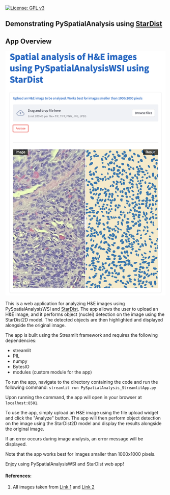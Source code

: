 [![License: GPL v3](https://img.shields.io/badge/License-GPLv3-blue.svg)](https://www.gnu.org/licenses/gpl-3.0)

## Demonstrating PySpatialAnalysis using [StarDist](https://github.com/stardist/stardist)

## App Overview

![Streamlit App Screenshot](https://github.com/ajinkya-kulkarni/PySpatialAnalysis/blob/main/screenshot.png)

This is a web application for analyzing H&E images using PySpatialAnalysisWSI and [StarDist](https://github.com/stardist/stardist). The app allows the user to upload an H&E image, and it performs object (nuclei) detection on the image using the StarDist2D model. The detected objects are then highlighted and displayed alongside the original image.

The app is built using the Streamlit framework and requires the following dependencies:
- streamlit
- PIL
- numpy
- BytesIO
- modules (custom module for the app)

To run the app, navigate to the directory containing the code and run the following command:
`streamlit run PySpatialAnalysis_StreamlitApp.py`

Upon running the command, the app will open in your browser at `localhost:8501`.

To use the app, simply upload an H&E image using the file upload widget and click the "Analyze" button. The app will then perform object detection on the image using the StarDist2D model and display the results alongside the original image.

If an error occurs during image analysis, an error message will be displayed.

Note that the app works best for images smaller than 1000x1000 pixels.

Enjoy using PySpatialAnalysisWSI and StarDist web app!

#### References:

1. All images taken from [Link 1](https://twitter.com/JMGardnerMD) and [Link 2](https://twitter.com/kiko4docs)